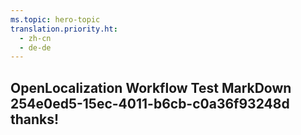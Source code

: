 ```yaml
---
ms.topic: hero-topic
translation.priority.ht: 
  - zh-cn
  - de-de
---
```

## OpenLocalization Workflow Test MarkDown 254e0ed5-15ec-4011-b6cb-c0a36f93248d thanks!
